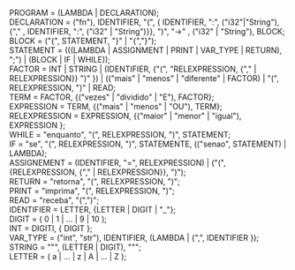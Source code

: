 PROGRAM = (LAMBDA | DECLARATION);  
DECLARATION = ("fn"), IDENTIFIER, "(", { IDENTIFIER, ":", ("i32"|"String"), {"," , IDENTIFIER, ":", ("i32" | "String")}}, ")", "->" , ("i32" | "String"), BLOCK;  
BLOCK = ("{", STATEMENT, "}" | "{","}");  
STATEMENT = (((LAMBDA | ASSIGNMENT | PRINT | VAR_TYPE | RETURN), ";") | (BLOCK | IF | WHILE));  
FACTOR = INT | STRING | (IDENTIFIER, {"(", "RELEXPRESSION, {"," | RELEXPRESSION}} ")" }) | (("mais" | "menos" | "diferente" | FACTOR) | "(", RELEXPRESSION, ")" | READ;  
TERM = FACTOR, {("vezes" | "dividido" | "E"), FACTOR};  
EXPRESSION = TERM, {("mais" | "menos" | "OU"), TERM};  
RELEXPRESSION = EXPRESSION, {("maior" | "menor" | "igual"), EXPRESSION };  
WHILE = "enquanto", "(", RELEXPRESSION, ")", STATEMENT;  
IF = "se", "(", RELEXPRESSION, ")", STATEMENTE, (("senao", STATEMENT) | LAMBDA);  
ASSIGNEMENT = (IDENTIFIER, "=", RELEXPRESSION) | ("(", {RELEXPRESSION, {"," | RELEXPRESSION}}, ")");  
RETURN = "retorna", "(", RELEXPRESSION, ")";  
PRINT = "imprima", "(", RELEXPRESSION, ")";  
READ = "receba", "(",")";  
IDENTIFIER = LETTER, {LETTER | DIGIT | "_"};  
DIGIT = ( 0 | 1 | ... | 9 | 10 );  
INT = DIGITI, { DIGIT };  
VAR_TYPE = ("int", "str"), IDENTIFIER, (LAMBDA | {",", IDENTIFIER });  
STRING = """, (LETTER | DIGIT), """;  
LETTER = ( a | ... | z | A | ... | Z );  



